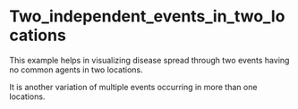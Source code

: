 # Two_independent_events_in_two_locations
This example helps in visualizing disease spread through two events having no common agents in two locations.

It is another variation of multiple events occurring in more than one locations.
